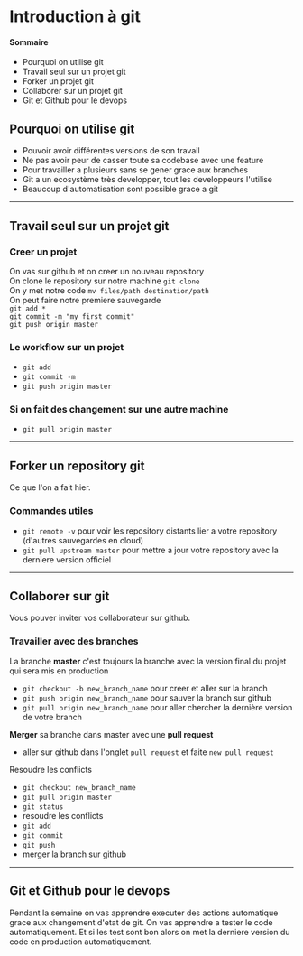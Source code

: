 # Introduction à git

#### Sommaire
- Pourquoi on utilise git
- Travail seul sur un projet git
- Forker un projet git
- Collaborer sur un projet git
- Git et Github pour le devops

## Pourquoi on utilise git

- Pouvoir avoir différentes versions de son travail
- Ne pas avoir peur de casser toute sa codebase avec une feature
- Pour travailler a plusieurs sans se gener grace aux branches
- Git a un ecosystème très developper, tout les developpeurs l'utilise
- Beaucoup d'automatisation sont possible grace a git

----

## Travail seul sur un projet git
### Creer un projet
On vas sur github et on creer un nouveau repository<br>
On clone le repository sur notre machine `git clone`<br>
On y met notre code `mv files/path destination/path`<br>
On peut faire notre premiere sauvegarde<br>
`git add *`<br>
`git commit -m "my first commit"`<br>
`git push origin master`<br>

### Le workflow sur un projet
- `git add`
- `git commit -m`
- `git push origin master`

### Si on fait des changement sur une autre machine
- `git pull origin master`

---

## Forker un repository git
Ce que l'on a fait hier.

### Commandes utiles

- `git remote -v` pour voir les repository distants lier a votre repository (d'autres sauvegardes en cloud)
- `git pull upstream master` pour mettre a jour votre repository avec la derniere version officiel

---

## Collaborer sur git

Vous pouver inviter vos collaborateur sur github.

### Travailler avec des branches

La branche **master** c'est toujours la branche avec la version final du projet qui sera mis en production
- `git checkout -b new_branch_name` pour creer et aller sur la branch
- `git push origin new_branch_name` pour sauver la branch sur github
- `git pull origin new_branch_name` pour aller chercher la dernière version de votre branch

**Merger** sa branche dans master avec une **pull request**
- aller sur github dans l'onglet `pull request` et faite `new pull request`

Resoudre les conflicts
- `git checkout new_branch_name`
- `git pull origin master`
- `git status`
- resoudre les conflicts
- `git add`
- `git commit`
- `git push`
- merger la branch sur github

---

## Git et Github pour le devops
Pendant la semaine on vas apprendre executer des actions automatique grace aux changement d'etat de git.
On vas apprendre a tester le code automatiquement.
Et si les test sont bon alors on met la derniere version du code en production automatiquement.